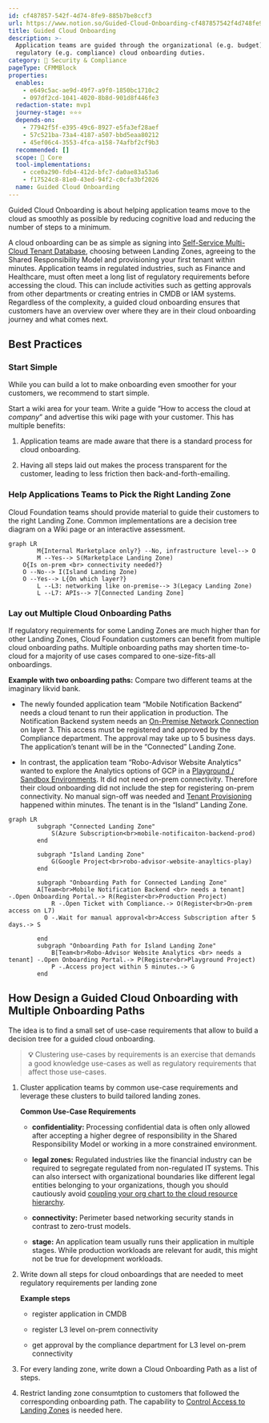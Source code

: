 ```yaml
---
id: cf487857-542f-4d74-8fe9-885b7be8ccf3
url: https://www.notion.so/Guided-Cloud-Onboarding-cf487857542f4d748fe9885b7be8ccf3
title: Guided Cloud Onboarding
description: >-
  Application teams are guided through the organizational (e.g. budget) and
  regulatory (e.g. compliance) cloud onboarding duties.
category: 🔖 Security & Compliance
pageType: CFMMBlock
properties:
  enables:
    - e649c5ac-ae9d-49f7-a9f0-1850bc1710c2
    - 097df2cd-1041-4020-8b8d-901d8f446fe3
  redaction-state: mvp1
  journey-stage: ⭐️⭐️⭐️
  depends-on:
    - 77942f5f-e395-49c6-8927-e5fa3ef28aef
    - 57c521ba-73a4-4187-a507-bbd5eaa80212
    - 45ef06c4-3553-4fca-a158-74afbf2cf9b3
  recommended: []
  scope: 🏢 Core
  tool-implementations:
    - cce0a290-fdb4-412d-bfc7-da0ae83a53a6
    - f17524c8-81e0-43ed-94f2-c0cfa3bf2026
  name: Guided Cloud Onboarding
---
```


Guided Cloud Onboarding is about helping application teams move to the cloud as smoothly as possible by reducing cognitive load and reducing the number of steps to a minimum.

A cloud onboarding can be as simple as signing into [Self-Service Multi-Cloud Tenant Database](../tenant-management/self-service-multi-cloud-tenant-database.md), choosing between Landing Zones, agreeing to the Shared Responsibility Model and provisioning your first tenant within minutes. Application teams in regulated industries, such as Finance and Healthcare, must often meet a long list of regulatory requirements before accessing the cloud. This can include activities such as getting approvals from other departments or creating entries in CMDB or IAM systems. Regardless of the complexity, a guided cloud onboarding ensures that customers have an overview over where they are in their cloud onboarding journey and what comes next. 

## Best Practices

### Start Simple

While you can build a lot to make onboarding even smoother for your customers, we recommend to start simple.

Start a wiki area for your team. Write a guide “How to access the cloud at *company*” and advertise this wiki page with your customer. This has multiple benefits:

1. Application teams are made aware that there is a standard process for cloud onboarding.

1. Having all steps laid out makes the process transparent for the customer, leading to less friction then back-and-forth-emailing.

### Help Applications Teams to Pick the Right Landing Zone

Cloud Foundation teams should provide material to guide their customers to the right Landing Zone. Common implementations are a decision tree diagram on a Wiki page or an interactive assessment.

```mermaid
graph LR
		M{Internal Marketplace only?} --No, infrastructure level--> O
		M --Yes--> S(Marketplace Landing Zone)
    O{Is on-prem <br> connectivity needed?}
    O --No--> I(Island Landing Zone)
    O --Yes--> L{On which layer?}
		L --L3: networking like on-premise--> 3(Legacy Landing Zone)
		L --L7: APIs--> 7[Connected Landing Zone]
```

### Lay out Multiple Cloud Onboarding Paths

If regulatory requirements for some Landing Zones are much higher than for other Landing Zones, Cloud Foundation customers can benefit from multiple cloud onboarding paths. Multiple onboarding paths may shorten time-to-cloud for a majority of use cases compared to one-size-fits-all onboardings.

**Example with two onboarding paths:** Compare two different teams at the imaginary likvid bank.

- The newly founded application team “Mobile Notification Backend” needs a cloud tenant to run their application in production. The Notification Backend system needs an [On-Premise Network Connection](../service-ecosystem/on-premise-network-connection.md) on layer 3. This access must be registered and approved by the Compliance department. The approval may take up to 5 business days. The application’s tenant will be in the “Connected” Landing Zone.

- In contrast, the application team “Robo-Advisor Website Analytics” wanted to explore the Analytics options of GCP in a [Playground / Sandbox Environments](../tenant-management/playground-sandbox-environments.md). It did not need on-prem connectivity. Therefore their cloud onboarding did not include the step for registering on-prem connectivity. No manual sign-off was needed and  [Tenant Provisioning](../tenant-management/tenant-provisioning.md) happened within minutes. The tenant is in the “Island” Landing Zone.

```mermaid
graph LR
		subgraph "Connected Landing Zone"
			S(Azure Subscription<br>mobile-notificaiton-backend-prod)
		end

		subgraph "Island Landing Zone"
			G(Google Project<br>robo-advisor-website-anayltics-play)
		end

		subgraph "Onboarding Path for Connected Landing Zone"
	    A[Team<br>Mobile Notification Backend <br> needs a tenant] -.Open Onboarding Portal.-> R(Register<br>Production Project)
			R -.Open Ticket with Compliance.-> O(Register<br>On-prem access on L7)
		  O -.Wait for manual approval<br>Access Subscription after 5 days.-> S

		end    
		subgraph "Onboarding Path for Island Landing Zone"
			B[Team<br>Robo-Advisor Website Analytics <br> needs a tenant] -.Open Onboarding Portal.-> P(Register<br>Playground Project)
			P -.Access project within 5 minutes.-> G
		end
```

## How Design a Guided Cloud Onboarding with Multiple Onboarding Paths

The idea is to find a small set of use-case requirements that allow to build a decision tree for a guided cloud onboarding.

> **💡** Clustering use-cases by requirements is an exercise that demands a good knowledge use-cases as well as regulatory requirements that affect those use-cases. 

1. Cluster application teams by common use-case requirements and leverage these clusters to build tailored landing zones.

    **Common Use-Case Requirements**

    - **confidentiality:** Processing confidential data is often only allowed after accepting a higher degree of responsibility in the Shared Responsibility Model or working in a more constrained environment.

    - **legal zones:** Regulated industries like the financial industry can be required to segregate regulated from non-regulated IT systems. This can also intersect with organizational boundaries like different legal entities belonging to your organizations, though you should cautiously avoid [coupling your org chart to the cloud resource hierarchy](https://cloudfoundation.org/maturity-model/tenant-management/resource-hierarchy.html#decouple-cloud-resource-hierarchy-from-your-org-chart).

    - **connectivity:** Perimeter based networking security stands in contrast to zero-trust models. 

    - **stage:** An application team usually runs their application in multiple stages. While production workloads are relevant for audit, this might not be true for development workloads.

1. Write down all steps for cloud onboardings that are needed to meet regulatory requirements per landing zone

    **Example steps**

    - register application in CMDB

    - register L3 level on-prem connectivity

    - get approval by the compliance department for L3 level on-prem connectivity

1. For every landing zone, write down a Cloud Onboarding Path as a list of steps.

1. Restrict landing zone consumtption to customers that followed the corresponding onboarding path. The capability to [Control Access to Landing Zones](./control-access-to-landing-zones.md) is needed here.

